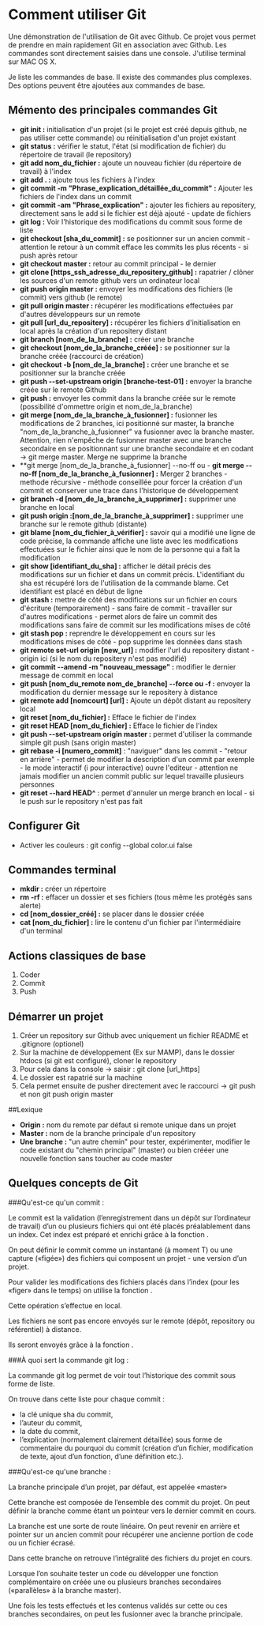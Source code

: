 # Comment utiliser Git
Une démonstration de l'utilisation de Git avec Github. Ce projet vous permet de prendre en main rapidement Git en association avec Github.
Les commandes sont directement saisies dans une console. J'utilise terminal sur MAC OS X.

Je liste les commandes de base. Il existe des commandes plus complexes. Des options peuvent être ajoutées aux commandes de base.


## Mémento des principales commandes Git
- **git init :** initialisation d'un projet (si le projet est créé depuis github, ne pas utiliser cette commande) ou réinitialisation d'un projet existant
- **git status :** vérifier le statut, l'état (si modification de fichier) du répertoire de travail (le repository)
- **git add nom_du_fichier :** ajoute un nouveau fichier (du répertoire de travail) à l'index
- **git add . :** ajoute tous les fichiers à l'index
- **git commit -m "Phrase_explication_détaillée_du_commit" :** Ajouter les fichiers de l'index dans un commit
- **git commit -am "Phrase_explication" :** ajouter les fichiers au repositery, directement sans le add si le fichier est déjà ajouté - update de fichiers
- **git log :** Voir l'historique des modifications du commit sous forme de liste
- **git checkout [sha_du_commit] :** se positionner sur un ancien commit - attention le retour à un commit efface les commits les plus récents - si push après retour
- **git checkout master :** retour au commit principal - le dernier
- **git clone [https_ssh_adresse_du_repositery_github] :** rapatrier / clôner les sources d'un remote github vers un ordinateur local
- **git push origin master :** envoyer les modifications des fichiers (le commit) vers github (le remote)
- **git pull origin master :** récupérer les modifications effectuées par d'autres développeurs sur un remote
- **git pull [url_du_repositery] :** récupérer les fichiers d'initialisation en local après la création d'un repositery distant
- **git branch [nom_de_la_branche] :** créer une branche
- **git checkout [nom_de_la_branche_créée] :** se positionner sur la branche créée (raccourci de création)
- **git checkout -b [nom_de_la_branche] :** créer une branche et se positionner sur la branche créée
- **git push --set-upstream origin [branche-test-01] :** envoyer la branche créée sur le remote Github
- **git push :** envoyer les commit dans la branche créée sur le remote (possibilité d'ommettre origin et nom_de_la_branche)
- **git merge [nom_de_la_branche_à_fusionner] :** fusionner les modifications de 2 branches, ici positionné sur master, la branche "nom_de_la_branche_à_fusionner" va fusionner avec la branche master. Attention, rien n'empêche de fusionner master avec une branche secondaire en se positionnant sur une branche secondaire et en codant -> git merge master. Merge ne supprime la branche
- **git merge [nom_de_la_branche_à_fusionner] --no-ff ou - **git merge --no-ff [nom_de_la_branche_à_fusionner] :** Merger 2 branches - methode récursive - méthode conseillée pour forcer la création d'un commit et conserver une trace dans l'historique de développement
- **git branch -d [nom_de_la_branche_à_supprimer] :** supprimer une branche en local
- **git push origin :[nom_de_la_branche_à_supprimer] :** supprimer une branche sur le remote github (distante)
- **git blame [nom_du_fichier_à_vérifier] :** savoir qui a modifié une ligne de code précise, la commande affiche une liste avec les modifications effectuées sur le fichier ainsi que le nom de la personne qui a fait la modification
- **git show [identifiant_du_sha] :** afficher le détail précis des modifications sur un fichier et dans un commit précis. L'identifiant du sha est récupéré lors de l'utilisation de la commande blame. Cet identifiant est placé en début de ligne
- **git stash :** mettre de côté des modifications sur un fichier en cours d'écriture (temporairement) - sans faire de commit - travailler sur d'autres modifications - permet alors de faire un commit des modifications sans faire de commit sur les modifications mises de côté
- **git stash pop :** reprendre le développement en cours sur les modifications mises de côté - pop supprime les données dans stash
- **git remote set-url origin [new_url] :** modifier l'url du repositery distant - origin ici (si le nom du repositery n'est pas modifié)
- **git commit --amend -m "nouveau_message" :** modifier le dernier message de commit en local
- **git push [nom_du_remote nom_de_branche] --force ou -f :** envoyer la modification du dernier message sur le repositery à distance
- **git remote add [nomcourt] [url] :** Ajoute un dépôt distant au repositery local
- **git reset [nom_du_fichier] :** Efface le fichier de l'index
- **git reset HEAD [nom_du_fichier] :** Efface le fichier de l'index
- **git push --set-upstream origin master :** permet d'utiliser la commande simple git push (sans origin master) 
- **git rebase -i [numero_commit]** : "naviguer" dans les commit - "retour en arrière" - permet de modifier la description d'un commit par exemple - le mode interactif (i pour interactive) ouvre l'editeur - attention ne jamais modifier un ancien commit public sur lequel travaille plusieurs personnes 
- **git reset --hard HEAD^** : permet d'annuler un merge branch en local - si le push sur le repository n'est pas fait

## Configurer Git
- Activer les couleurs : git config --global color.ui false

## Commandes terminal
- **mkdir :** créer un répertoire
- **rm -rf :** effacer un dossier et ses fichiers (tous même les protégés sans alerte)
- **cd [nom_dossier_créé] :** se placer dans le dossier créée
- **cat [nom_du_fichier] :** lire le contenu d'un fichier par l'intermédiaire d'un terminal

## Actions classiques de base
1. Coder
2. Commit
3. Push

## Démarrer un projet
1. Créer un repository sur Github avec uniquement un fichier README et .gitignore (optionel)
2. Sur la machine de développement (Ex sur MAMP), dans le dossier htdocs (si git est configuré), cloner le repository
3. Pour cela dans la console -> saisir : git clone [url_https]
4. Le dossier est rapatrié sur la machine
5. Cela permet ensuite de pusher directement avec le raccourci -> git push et non git push origin master

##Lexique
- **Origin :** nom du remote par défaut si remote unique dans un projet
- **Master :** nom de la branche principale d'un repository
- **Une branche :** "un autre chemin" pour tester, expérimenter, modifier le code existant du "chemin principal" (master) ou bien crééer une nouvelle fonction sans toucher au code master

## Quelques concepts de Git
###Qu'est-ce qu'un commit :
		
Le commit est la validation (l’enregistrement dans un dépôt sur l’ordinateur de travail) d’un ou plusieurs fichiers qui ont été placés préalablement dans un index. Cet index est préparé et enrichi grâce à la fonction <commit add nom_du_fichier>.

On peut définir le commit comme un instantané (à moment T) ou une capture («figée») des fichiers qui composent un projet - une version d’un projet.

Pour valider les modifications des fichiers placés dans l’index (pour les «figer» dans le temps) on utilise la fonction <git commit>.

Cette opération s’effectue en local.

Les fichiers ne sont pas encore envoyés sur le remote (dépôt, repository ou référentiel) à distance.

Ils seront envoyés grâce à la fonction <git push nom_du_remote nom_de_la_branche>.


###À quoi sert la commande git log :

La commande git log permet de voir tout l’historique des commit sous forme de liste.

On trouve dans cette liste pour chaque commit :
- la clé unique sha du commit,
- l’auteur du commit,
- la date du commit,
- l’explication (normalement clairement détaillée) sous forme de commentaire du pourquoi du commit (création d’un fichier, modification de texte, ajout d’un fonction, d’une définition etc.).


###Qu'est-ce qu'une branche :

La branche principale d’un projet, par défaut, est appelée «master»

Cette branche est composée de l’ensemble des commit du projet.
On peut définir la branche comme étant un pointeur vers le dernier commit en cours.

La branche est une sorte de route linéaire. On peut revenir en arrière et pointer sur un ancien commit pour récupérer une ancienne portion de code ou un fichier écrasé.

Dans cette branche on retrouve l’intégralité des fichiers du projet en cours.

Lorsque l’on souhaite tester un code ou développer une fonction complémentaire on créée une ou plusieurs branches secondaires («parallèles» à la branche master).

Une fois les tests effectués et les contenus validés sur cette ou ces branches secondaires, on peut les fusionner avec la branche principale.